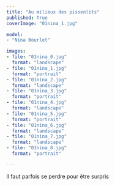 ```yaml
---
title: "Au milieux des pissenlits"
published: True
coverImage: "01nina_1.jpg"

model: 
- "Nina Bourlet"

images:
- file: "01nina_0.jpg"
  format: "landscape"
- file: "01nina_1.jpg"
  format: "portrait"
- file: "01nina_2.jpg"
  format: "landscape"
- file: "01nina_3.jpg"
  format: "portrait"
- file: "01nina_4.jpg"
  format: "landscape"
- file: "01nina_5.jpg"
  format: "portrait"
- file: "01nina_6.jpg"
  format: "landscape"
- file: "01nina_7.jpg"
  format: "landscape"
- file: "01nina_8.jpg"
  format: "portrait"

---
```


Il faut parfois se perdre pour être surpris